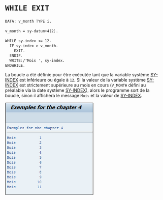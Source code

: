 # **`WHILE EXIT`**

```JS
DATA: v_month TYPE i.

v_month = sy-datum+4(2).

WHILE sy-index <= 12.
  IF sy-index > v_month.
    EXIT.
  ENDIF.
  WRITE:/'Mois ', sy-index.
ENDWHILE.
```

La boucle a été définie pour être exécutée tant que la variable système [SY-INDEX](../99_Help/02_SY-SYSTEM.md) est inférieure ou égale à `12`. Si la valeur de la variable système [SY-INDEX](../99_Help/02_SY-SYSTEM.md) est strictement supérieure au mois en cours (`V_MONTH` défini au préalable via la date système [SY-INDEX](../99_Help/02_SY-SYSTEM.md)), alors le programme sort de la boucle, sinon il affichera le message `Mois` et la valeur de [SY-INDEX](../99_Help/02_SY-SYSTEM.md).

![](../99%20-%20Ressources/03_Boucles%20-%2006%20-%2001.png)
